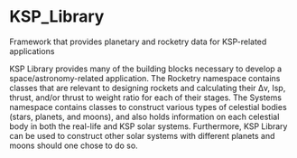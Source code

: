 # KSP_Library
Framework that provides planetary and rocketry data for KSP-related applications

KSP Library provides many of the building blocks necessary to develop a space/astronomy-related application. The Rocketry namespace contains classes that are relevant to designing rockets and calculating their Δv, Isp, thrust, and/or thrust to weight ratio for each of their stages. The Systems namespace contains classes to construct various types of celestial bodies (stars, planets, and moons), and also holds information on each celestial body in both the real-life and KSP solar systems. Furthermore, KSP Library can be used to construct other solar systems with different planets and moons should one chose to do so.
